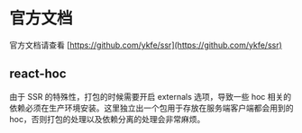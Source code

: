 # 官方文档

官方文档请查看 [https://github.com/ykfe/ssr](https://github.com/ykfe/ssr)

## react-hoc

由于 SSR 的特殊性，打包的时候需要开启 externals 选项，导致一些 hoc 相关的依赖必须在生产环境安装。这里独立出一个包用于存放在服务端客户端都会用到的 hoc，否则打包的处理以及依赖分离的处理会非常麻烦。